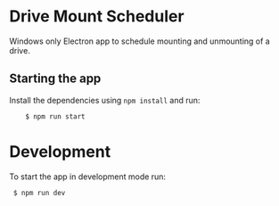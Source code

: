 # Drive Mount Scheduler

Windows only Electron app to schedule mounting and unmounting of a drive.

## Starting the app

Install the dependencies using `npm install` and run:

```
	$ npm run start
```

# Development

To start the app in development mode run:

```
 $ npm run dev
```
